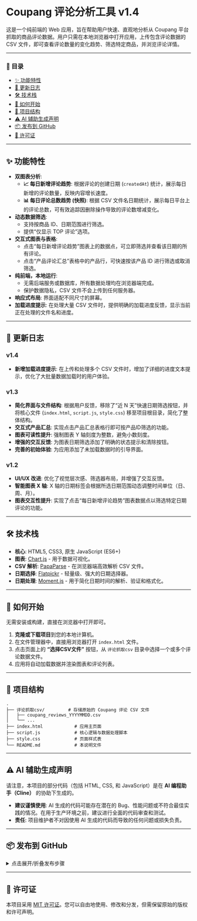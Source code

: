 # Coupang 评论分析工具 v1.4

这是一个纯前端的 Web 应用，旨在帮助用户快速、直观地分析从 Coupang 平台抓取的商品评论数据。用户只需在本地浏览器中打开应用，上传包含评论数据的 CSV 文件，即可查看评论数量的变化趋势、筛选特定商品，并浏览评论详情。

---

### 📜 目录

- [✨ 功能特性](#-功能特性)
- [📝 更新日志](#-更新日志)
- [🛠️ 技术栈](#️-技术栈)
- [🚀 如何开始](#-如何开始)
- [📂 项目结构](#-项目结构)
- [⚠️ AI 辅助生成声明](#️-ai-辅助生成声明)
- [📦 发布到 GitHub](#-发布到-github)
- [📄 许可证](#-许可证)

---

## ✨ 功能特性

- **双图表分析**:
  - **📈 每日新增评论趋势**: 根据评论的创建日期 (`createdAt`) 统计，展示每日新增的评论数量，反映内容增长速度。
  - **📊 每日评论总数趋势 (快照)**: 根据 CSV 文件名日期统计，展示每日平台上的评论总数，可有效追踪因删除操作导致的评论数增减变化。
- **动态数据筛选**:
  - 支持按商品 ID、日期范围进行筛选。
  - 提供“仅显示 TOP 评论”选项。
- **交互式图表与表格**:
  - 点击“每日新增评论趋势”图表上的数据点，可立即筛选并查看该日期的所有评论。
  - 点击“产品评论汇总”表格中的产品行，可快速按该产品 ID 进行筛选或取消筛选。
- **纯前端，本地运行**:
  - 无需后端服务或数据库，所有数据处理均在浏览器端完成。
  - 保护数据隐私，CSV 文件不会上传到任何服务器。
- **响应式布局**: 界面适配不同尺寸的屏幕。
- **加载进度提示**: 在处理大量 CSV 文件时，提供明确的加载进度反馈，显示当前正在处理的文件名和进度。

---

## 📝 更新日志

### v1.4
- **新增加载进度提示**: 在上传和处理多个 CSV 文件时，增加了详细的进度文本提示，优化了大批量数据加载时的用户体验。

### v1.3
- **简化界面与文件结构**: 根据用户反馈，移除了“近 N 天”快速日期筛选按钮，并将核心文件 (`index.html`, `script.js`, `style.css`) 移至项目根目录，简化了整体结构。
- **交互式产品汇总**: 实现点击产品汇总表格行即可按产品ID筛选的功能。
- **图表可读性提升**: 强制图表 Y 轴刻度为整数，避免小数刻度。
- **增强的交互反馈**: 为图表日期筛选添加了明确的状态提示和清除按钮。
- **完善的初始体验**: 为应用添加了未加载数据时的引导界面。

### v1.2
- **UI/UX 改进**: 优化了视觉层次感、筛选器布局，并增强了交互反馈。
- **智能图表 X 轴**: X 轴的日期标签会根据所选日期范围动态调整时间单位（日、周、月）。
- **图表交互性提升**: 实现了点击“每日新增评论趋势”图表数据点以筛选特定日期评论的功能。

---

## 🛠️ 技术栈

- **核心**: HTML5, CSS3, 原生 JavaScript (ES6+)
- **图表**: [Chart.js](https://www.chartjs.org/) - 用于数据可视化。
- **CSV 解析**: [PapaParse](https://www.papaparse.com/) - 在浏览器端高效解析 CSV 文件。
- **日期选择**: [Flatpickr](https://flatpickr.js.org/) - 轻量级、强大的日期选择器。
- **日期处理**: [Moment.js](https://momentjs.com/) - 用于简化日期时间的解析、验证和格式化。

---

## 🚀 如何开始

无需安装或构建，直接在浏览器中打开即可。

1.  **克隆或下载项目**到您的本地计算机。
2.  在文件管理器中，直接用浏览器打开 `index.html` 文件。
3.  点击页面上的 **“选择CSV文件”** 按钮，从 `评论抓取csv` 目录中选择一个或多个评论数据文件。
4.  应用将自动加载数据并渲染图表和评论列表。

---

## 📂 项目结构

```
.
├── 评论抓取csv/         # 存储原始的 Coupang 评论 CSV 文件
│   ├── coupang_reviews_YYYYMMDD.csv
│   └── ...
├── index.html            # 应用主页面
├── script.js             # 核心逻辑与数据处理脚本
├── style.css             # 页面样式表
└── README.md             # 本说明文件
```

---

## ⚠️ AI 辅助生成声明

请注意，本项目的部分代码（包括 HTML, CSS, 和 JavaScript）是在 **AI 编程助手（Cline）** 的协助下生成的。

- **建议谨慎使用**: AI 生成的代码可能存在潜在的 Bug、性能问题或不符合最佳实践的情况。在用于生产环境之前，建议进行全面的代码审查和测试。
- **责任**: 项目维护者不对因使用 AI 生成的代码而导致的任何问题或损失负责。

---

## 📦 发布到 GitHub

<details>
<summary>点击展开/折叠发布步骤</summary>

如果您想将这个项目发布到您自己的 GitHub 仓库，可以按照以下步骤操作：

1.  **在 GitHub 上创建一个新的空仓库**。
    （例如，您可以将其命名为 `review-analysis-software`）

2.  **初始化本地 Git 仓库**:
    在您的项目根目录下打开终端或命令行工具，然后运行以下命令：
    ```bash
    git init
    git add .
    git commit -m "Initial commit"
    ```

3.  **关联远程仓库**:
    将 `<Your-Username>` 和 `<Your-Repository-Name>` 替换为您自己的 GitHub 用户名和仓库名。
    ```bash
    git remote add origin https://github.com/<Your-Username>/<Your-Repository-Name>.git
    git branch -M main
    ```

4.  **推送代码**:
    ```bash
    git push -u origin main
    ```

> **注意**: 项目中的 `.gitignore` 文件已配置为忽略 `评论抓取csv/` 目录，因此该目录下的任何 CSV 文件都不会被上传到您的 GitHub 仓库中。

</details>

---

## 📄 许可证

本项目采用 [MIT 许可证](https://opensource.org/licenses/MIT)。您可以自由地使用、修改和分发，但需保留原始的版权和许可声明。
